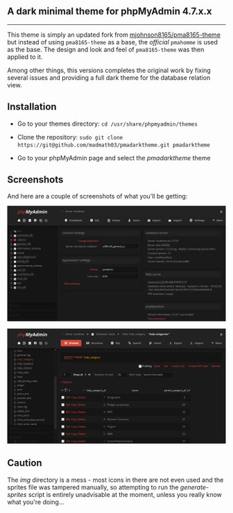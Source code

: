 ## A dark minimal theme for phpMyAdmin 4.7.x.x

---
This theme is simply an updated fork from [mjohnson8165/pma8165-theme](https://github.com/mjohnson8165/pma8165-theme) but instead of using `pma8165-theme` as a base, the _official_ `pmahomme` is used as the base. The design and look and feel of `pma8165-theme` was then applied to it.

Among other things, this versions completes the original work by fixing several issues and providing a full dark theme for the database relation view.

## Installation

* Go to your themes directory:
`cd /usr/share/phpmyadmin/themes`

* Clone the repository: `sudo git clone https://git@github.com/madmath03/pmadarktheme.git pmadarktheme`

* Go to your phpMyAdmin page and select the *pmadarktheme* theme

## Screenshots

And here are a couple of screenshots of what you'll be getting:

![alt text](https://github.com/madmath03/pmadarktheme/blob/master/screenshot-1.png "PMA Dark Theme - Screenshot #1")

![alt text](https://github.com/madmath03/pmadarktheme/blob/master/screenshot-2.png "PMA Dark - Screenshot #2")

## Caution

The *img* directory is a mess - most icons in there are not even used and the sprites file was tampered manually, so attempting to run the *generate-sprites* script is entirely unadvisable at the moment, unless you really know what you're doing...
